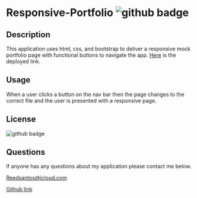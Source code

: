 # Responsive-Portfolio <img src='https://img.shields.io/badge/License-MIT-black' alt='github badge'>
## Description
This application uses html, css, and bootstrap to deliver a responsive mock portfolio page with functional buttons to navigate the app. [Here](https://reedsantos.github.io/Responsive_portfolio/) is the deployed link.

            
## Usage
When a user clicks a button on the nav bar then the page changes to the correct file and the user is presented with a responsive page.
## License
<img src='https://img.shields.io/badge/License-MIT-black' alt='github badge'>

## Questions
If anyone has any questions about my application please contact me below.

Reedsantos@icloud.com

[Github link](https://github.com/Reedsantos)

